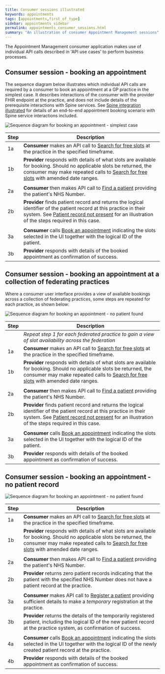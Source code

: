 ```yaml
---
title: Consumer sessions illustrated
keywords: appointments
tags: [appointments,first_of_type]
sidebar: appointments_sidebar
permalink: appointments_consumer_sessions.html
summary: "An illustration of consumer Appointment Management sessions"
---
```


The Appointment Management consumer application makes use of individual API calls described in 'API use cases' to perform business processes. 

## Consumer session - booking an appointment ##

The sequence diagram below illustrates which individual API calls are required by a consumer to book an appointment at a GP practice in the simplest case. It describes interactions of the consumer with the provider FHIR endpoint at the practice, and does not include details of the prerequisite interactions with Spine services. See [Spine integration illustrated](integration_illustrated.html) for details of an end-to-end appointment booking scenario with Spine service interactions included.

![Sequence diagram for booking an appointment - simplest case](images/appointments/sequence_book_simple.png)


| Step | Description |
|------|-------------|
| 1a   | **Consumer** makes an API call to [Search for free slots](appointments_use_case_search_for_free_slots.html) at the practice in the specified timeframe. |
| 1b   | **Provider** responds with details of what slots are available for booking. Should no applicable slots be returned, the consumer may make repeated calls to [Search for free slots](appointments_use_case_search_for_free_slots.html) with amended date ranges. |
|      |      |
| 2a   | **Consumer** then makes API call to [Find a patient](foundations_use_case_find_a_patient.html) providing the patient's NHS Number. |
| 2b   | **Provider** finds patient record and returns the logical identifier of the patient record at this practice in their system. See [Patient record not present](appointments_consumer_sessions.html#consumer-session---booking-an-appointment---no-patient-record) for an illustration of the steps required in this case. |
|      |      |
| 3a   | **Consumer** calls [Book an appointment](appointments_use_case_book_an_appointment.html) indicating the slots selected in the UI together with the logical ID of the patient. |
| 3b   | **Provider** responds with details of the booked appointment as confirmation of success. |


## Consumer session - booking an appointment at a collection of federating practices ##

Where a consumer user interface provides a view of available bookings across a collection of federating practices, some steps are repeated for each practice, as shown below:

![Sequence diagram for booking an appointment - no patient found](images/appointments/sequence_book_simple_federated.png)


| Step | Description |
|------|-------------|
|      | *Repeat step 1 for each federated practice to gain a view of slot availability across the federation* | 
| 1a   | **Consumer** makes an API call to [Search for free slots](appointments_use_case_search_for_free_slots.html) at the practice in the specified timeframe. |
| 1b   | **Provider** responds with details of what slots are available for booking. Should no applicable slots be returned, the consumer may make repeated calls to [Search for free slots](appointments_use_case_search_for_free_slots.html) with amended date ranges. |
|      |       |
| 2a   | **Consumer** then makes API call to [Find a patient](foundations_use_case_find_a_patient.html) providing the patient's NHS Number. |
| 2b   | **Provider** finds patient record and returns the logical identifier of the patient record at this practice in their system. See [Patient record not present](appointments_consumer_sessions.html#consumer-session---booking-an-appointment---no-patient-record) for an illustration of the steps required in this case. |
|      |      |
| 3a   | **Consumer** calls [Book an appointment](appointments_use_case_book_an_appointment.html) indicating the slots selected in the UI together with the logical ID of the patient. |
| 3b   | **Provider** responds with details of the booked appointment as confirmation of success. |

 

## Consumer session - booking an appointment - no patient record ##

![Sequence diagram for booking an appointment - no patient found](images/appointments/sequence_book_no_patient.png)


| Step | Description |
|------|-------------|
| 1a   | **Consumer** makes an API call to [Search for free slots](appointments_use_case_search_for_free_slots.html) at the practice in the specified timeframe. |
| 1b   | **Provider** responds with details of what slots are available for booking. Should no applicable slots be returned, the consumer may make repeated calls to [Search for free slots](appointments_use_case_search_for_free_slots.html) with amended date ranges. |
|      |      |
| 2a   | **Consumer** then makes API call to [Find a patient](foundations_use_case_find_a_patient.html) providing the patient's NHS Number. |
| 2b   | **Provider** returns zero patient records indicating that the patient with the specified NHS Number does not have a patient record at the practice. |
|      |      |
| 3a   | **Consumer** makes API call to [Register a patient](foundations_use_case_register_a_patient.html) providing sufficient details to make a *temporary* registration at the practice. |
| 3b   | **Provider** returns the details of the temporarily registered patient, including the logical ID of the new patient record at the practice system, as confirmation of success. |
|      |      |
| 4a   | **Consumer** calls [Book an appointment](appointments_use_case_book_an_appointment.html) indicating the slots selected in the UI together with the logical ID of the newly created patient record at the practice. |
| 4b   | **Provider** responds with details of the booked appointment as confirmation of success. |

